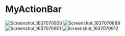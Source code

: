 # MyActionBar
![Screenshot_1637070930](https://user-images.githubusercontent.com/68629990/141998673-c0fe7ea6-a29e-440e-8fdb-53c0e25f555a.png)
![Screenshot_1637070889](https://user-images.githubusercontent.com/68629990/141998689-9c7c464b-7c25-4257-a0b5-0bafc200ba19.png)
![Screenshot_1637070901](https://user-images.githubusercontent.com/68629990/141998693-442c3e29-d547-4067-8a5c-fcc89006f546.png)
![Screenshot_1637070912](https://user-images.githubusercontent.com/68629990/141998698-559bdd02-9cc8-46cc-8de9-f0afd040e1c5.png)
